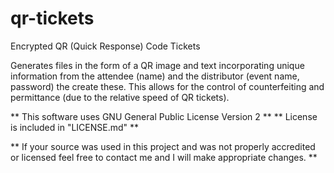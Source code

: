 qr-tickets
==========

Encrypted QR (Quick Response) Code Tickets

Generates files in the form of a QR image and text incorporating unique information from the attendee (name) and the distributor (event name, password) the create these. This allows for the control of counterfeiting and permittance (due to the relative speed of QR tickets).


** This software uses GNU General Public License Version 2 **
** License is included in "LICENSE.md" **


** If your source was used in this project and was not properly accredited or licensed feel free to contact me and I will make appropriate changes. **